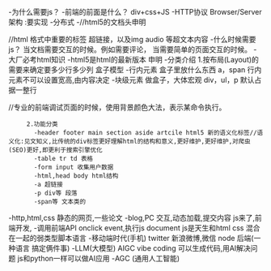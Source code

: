 -为什么需要js？
-前端的前面是什么？
   div+css+JS
-HTTP协议
  Browser/Server架构
  :要实现
    -分布式
    -<!Doctype html>//html5的文档头申明
    <div>
    <title></title>
    </div>
    //html 格式中重要的标签
    <a>  超链接，以及img audio 等超文本内容
   -什么时候需要js？
      当文档需要交互的时候。例如需要评论，
      当需要简单的页面交互的时候。
   -大厂必考html知识
     -html5是html的最新版本
     <!Doctype html>申明
       -分类介绍
         1.按布局(Layout)的需要来确定要多少行多少列
         盒子模型
         -行内元素   盒子里放什么东西
         a，span
         行内元素不可以设置宽高,由内容决定
         -块级元素  做盒子，大体宏观
           div，ul，p
           默认占据一整行

//专业的前端调试页面的时候，使用背景颜色大法，表示某命令执行。


         2.功能分类
           -header footer main section aside artcile html5 新的语义化标签//语义化:见文知义,比传统的div标签更好理解html的结构和意义,更好维护,更好维护,对爬虫(SEO)更好,即更利于搜索引擎优化
           -table tr td 表格
           -form input 收集用户数据
           -html,head body html结构
           -a 超链接
           -p div等 段落
           -span等 文本类的
-http,html,css
  静态的网页,一些论文
-blog,PC
  交互,动态加载,提交内容
  js来了,前端开发,
  -调用前端API
  onclick event,执行js
  document
  js是天生和html css 混合在一起的弱类型脚本语言
-移动端时代(手机)
  twitter 新浪微博,微信
  node 后端(一种语言 搞定俩件事)
-LLM(大模型) AIGC
  vibe coding 可以生成代码,用AI解决问题
  js和python一样可以做AI应用
-AGC (通用人工智能) 
    <!-- reciveFlower:function(sender){
        console.log(xm.name+'收到了'+sender.name+'99朵玫瑰')
        if(xm.happinesslevel>98){
            console.log('硕果走一波')
        }else{
            console.log('fuck away');  -->